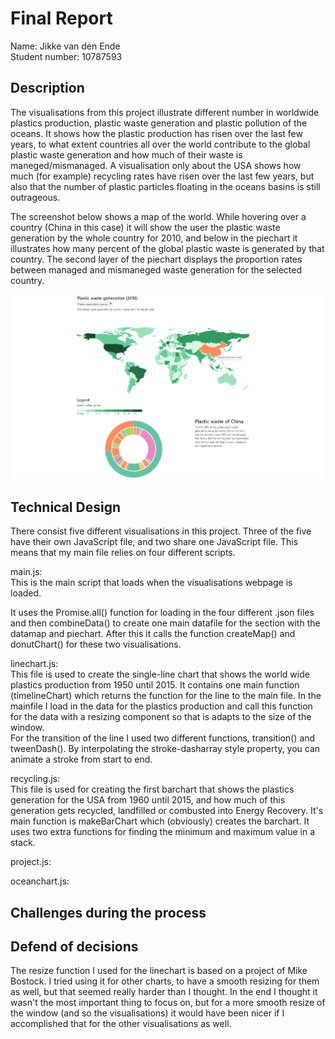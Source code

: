 # Final Report

Name: Jikke van den Ende  
Student number: 10787593

## Description
The visualisations from this project illustrate different number in worldwide plastics production, plastic waste generation and plastic pollution of the oceans. It shows how the plastic production has risen over the last few years, to what extent countries all over the world contribute to the global plastic waste generation and how much of their waste is maneged/mismanaged. A visualisation only about the USA shows how much (for example) recycling rates have risen over the last few years, but also that the number of plastic particles floating in the oceans basins is still outrageous.  

The screenshot below shows a map of the world. While hovering over a country (China in this case) it will show the user the plastic waste generation by the whole country for 2010, and below in the piechart it illustrates how many percent of the global plastic waste is generated by that country. The second layer of the piechart displays the proportion rates between managed and mismaneged waste generation for the selected country.

![alt text](/doc/reportScreenshot.png)  

## Technical Design  

There consist five different visualisations in this project. Three of the five have their own JavaScript file, and two share one JavaScript file. This means that my main file relies on four different scripts.


main.js:  
This is the main script that loads when the visualisations webpage is loaded.

It uses the Promise.all() function for loading in the four different .json files
and then combineData() to create one main datafile for the section with the datamap and piechart. After this it calls the function createMap() and donutChart() for these two visualisations. 

linechart.js:  
This file is used to create the single-line chart that shows the world wide plastics production from 1950 until 2015. It contains one main function (timelineChart) which returns the function for the line to the main file. In the mainfile I load in the data for the plastics production and call this function for the data with a resizing component so that is adapts to the size of the window.  
For the transition of the line I used two different functions, transition() and tweenDash(). By interpolating the stroke-dasharray style property, you can animate a stroke from start to end.

recycling.js:  
This file is used for creating the first barchart that shows the plastics generation for the USA from 1960 until 2015, and how much of this generation gets recycled, landfilled or combusted into Energy Recovery. It's main function is makeBarChart which (obviously) creates the barchart. It uses two extra functions for finding the minimum and maximum value in a stack.

project.js:

oceanchart.js:  



## Challenges during the process  


## Defend of decisions
The resize function I used for the linechart is based on a project of Mike Bostock. I tried using it for other charts, to have a smooth resizing for them as well, but that seemed really harder than I thought. In the end I thought it wasn't the most important thing to focus on, but for a more smooth resize of the window (and so the visualisations) it would have been nicer if I accomplished that for the other visualisations as well.
